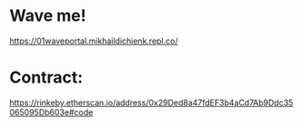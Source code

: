 # Wave me!
https://01waveportal.mikhaildichienk.repl.co/

# Contract: 
https://rinkeby.etherscan.io/address/0x29Ded8a47fdEF3b4aCd7Ab9Ddc35065095Db603e#code
